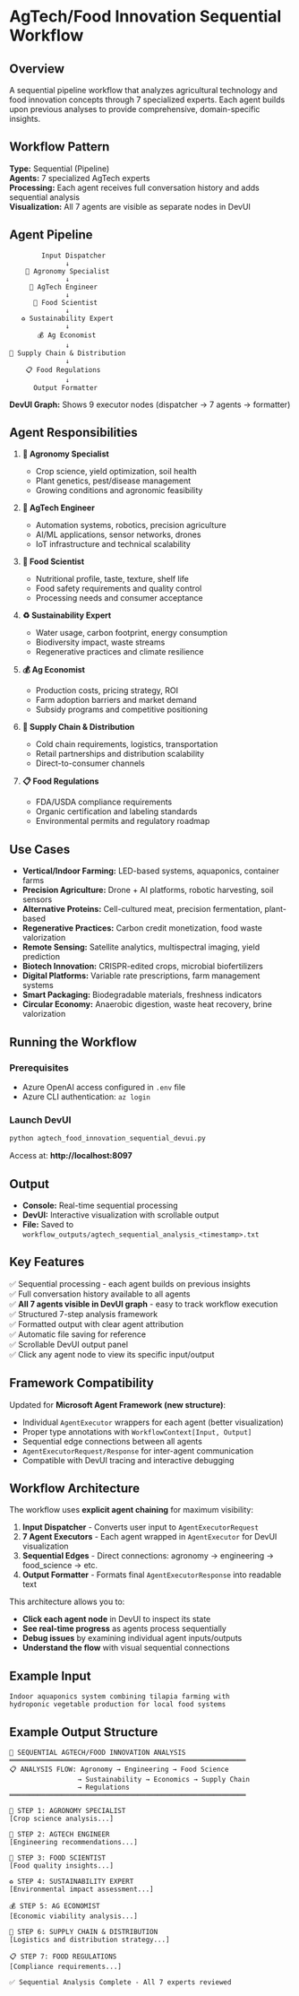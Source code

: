# AgTech/Food Innovation Sequential Workflow

## Overview

A sequential pipeline workflow that analyzes agricultural technology and food innovation concepts through 7 specialized experts. Each agent builds upon previous analyses to provide comprehensive, domain-specific insights.

## Workflow Pattern

**Type:** Sequential (Pipeline)  
**Agents:** 7 specialized AgTech experts  
**Processing:** Each agent receives full conversation history and adds sequential analysis  
**Visualization:** All 7 agents are visible as separate nodes in DevUI

## Agent Pipeline

```
        Input Dispatcher
              ↓
    🌱 Agronomy Specialist
              ↓
     🤖 AgTech Engineer
              ↓
      🧪 Food Scientist
              ↓
   ♻️ Sustainability Expert
              ↓
       💰 Ag Economist
              ↓
🚚 Supply Chain & Distribution
              ↓
    📋 Food Regulations
              ↓
      Output Formatter
```

**DevUI Graph:** Shows 9 executor nodes (dispatcher → 7 agents → formatter)

## Agent Responsibilities

1. **🌱 Agronomy Specialist**
   - Crop science, yield optimization, soil health
   - Plant genetics, pest/disease management
   - Growing conditions and agronomic feasibility

2. **🤖 AgTech Engineer**
   - Automation systems, robotics, precision agriculture
   - AI/ML applications, sensor networks, drones
   - IoT infrastructure and technical scalability

3. **🧪 Food Scientist**
   - Nutritional profile, taste, texture, shelf life
   - Food safety requirements and quality control
   - Processing needs and consumer acceptance

4. **♻️ Sustainability Expert**
   - Water usage, carbon footprint, energy consumption
   - Biodiversity impact, waste streams
   - Regenerative practices and climate resilience

5. **💰 Ag Economist**
   - Production costs, pricing strategy, ROI
   - Farm adoption barriers and market demand
   - Subsidy programs and competitive positioning

6. **🚚 Supply Chain & Distribution**
   - Cold chain requirements, logistics, transportation
   - Retail partnerships and distribution scalability
   - Direct-to-consumer channels

7. **📋 Food Regulations**
   - FDA/USDA compliance requirements
   - Organic certification and labeling standards
   - Environmental permits and regulatory roadmap

## Use Cases

- **Vertical/Indoor Farming:** LED-based systems, aquaponics, container farms
- **Precision Agriculture:** Drone + AI platforms, robotic harvesting, soil sensors
- **Alternative Proteins:** Cell-cultured meat, precision fermentation, plant-based
- **Regenerative Practices:** Carbon credit monetization, food waste valorization
- **Remote Sensing:** Satellite analytics, multispectral imaging, yield prediction
- **Biotech Innovation:** CRISPR-edited crops, microbial biofertilizers
- **Digital Platforms:** Variable rate prescriptions, farm management systems
- **Smart Packaging:** Biodegradable materials, freshness indicators
- **Circular Economy:** Anaerobic digestion, waste heat recovery, brine valorization

## Running the Workflow

### Prerequisites
- Azure OpenAI access configured in `.env` file
- Azure CLI authentication: `az login`

### Launch DevUI
```bash
python agtech_food_innovation_sequential_devui.py
```

Access at: **http://localhost:8097**

## Output

- **Console:** Real-time sequential processing
- **DevUI:** Interactive visualization with scrollable output
- **File:** Saved to `workflow_outputs/agtech_sequential_analysis_<timestamp>.txt`

## Key Features

✅ Sequential processing - each agent builds on previous insights  
✅ Full conversation history available to all agents  
✅ **All 7 agents visible in DevUI graph** - easy to track workflow execution  
✅ Structured 7-step analysis framework  
✅ Formatted output with clear agent attribution  
✅ Automatic file saving for reference  
✅ Scrollable DevUI output panel  
✅ Click any agent node to view its specific input/output  

## Framework Compatibility

Updated for **Microsoft Agent Framework (new structure)**:
- Individual `AgentExecutor` wrappers for each agent (better visualization)
- Proper type annotations with `WorkflowContext[Input, Output]`
- Sequential edge connections between all agents
- `AgentExecutorRequest/Response` for inter-agent communication
- Compatible with DevUI tracing and interactive debugging

## Workflow Architecture

The workflow uses **explicit agent chaining** for maximum visibility:

1. **Input Dispatcher** - Converts user input to `AgentExecutorRequest`
2. **7 Agent Executors** - Each agent wrapped in `AgentExecutor` for DevUI visualization
3. **Sequential Edges** - Direct connections: agronomy → engineering → food_science → etc.
4. **Output Formatter** - Formats final `AgentExecutorResponse` into readable text

This architecture allows you to:
- **Click each agent node** in DevUI to inspect its state
- **See real-time progress** as agents process sequentially
- **Debug issues** by examining individual agent inputs/outputs
- **Understand the flow** with visual sequential connections

## Example Input

```
Indoor aquaponics system combining tilapia farming with 
hydroponic vegetable production for local food systems
```

## Example Output Structure

```
🌾 SEQUENTIAL AGTECH/FOOD INNOVATION ANALYSIS
═══════════════════════════════════════════════════════════
📋 ANALYSIS FLOW: Agronomy → Engineering → Food Science 
                 → Sustainability → Economics → Supply Chain 
                 → Regulations
═══════════════════════════════════════════════════════════

🌱 STEP 1: AGRONOMY SPECIALIST
[Crop science analysis...]

🤖 STEP 2: AGTECH ENGINEER
[Engineering recommendations...]

🧪 STEP 3: FOOD SCIENTIST
[Food quality insights...]

♻️ STEP 4: SUSTAINABILITY EXPERT
[Environmental impact assessment...]

💰 STEP 5: AG ECONOMIST
[Economic viability analysis...]

🚚 STEP 6: SUPPLY CHAIN & DISTRIBUTION
[Logistics and distribution strategy...]

📋 STEP 7: FOOD REGULATIONS
[Compliance requirements...]

✅ Sequential Analysis Complete - All 7 experts reviewed
```
